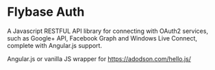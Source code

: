 # Flybase Auth

A Javascript RESTFUL API library for connecting with OAuth2 services, such as Google+ API, Facebook Graph and Windows Live Connect, complete with Angular.js support.

Angular.js or vanilla JS wrapper for https://adodson.com/hello.js/
